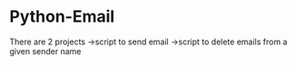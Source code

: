 # Python-Email

There are 2 projects
->script to send email
->script to delete emails from a given sender name
